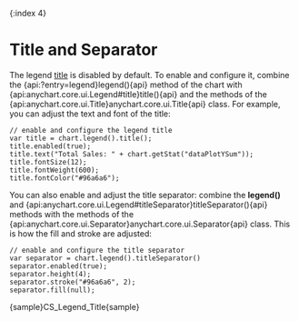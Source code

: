 {:index 4}
# Title and Separator

The legend [title](../Title) is disabled by default. To enable and configure it, combine the {api:?entry=legend}legend(){api} method of the chart with {api:anychart.core.ui.Legend#title}title(){api} and the methods of the {api:anychart.core.ui.Title}anychart.core.ui.Title{api} class. For example, you can adjust the text and font of the title:

```
// enable and configure the legend title
var title = chart.legend().title();
title.enabled(true);
title.text("Total Sales: " + chart.getStat("dataPlotYSum"));
title.fontSize(12);
title.fontWeight(600);
title.fontColor("#96a6a6");
```

You can also enable and adjust the title separator: combine the **legend()** and {api:anychart.core.ui.Legend#titleSeparator}titleSeparator(){api} methods with the methods of the {api:anychart.core.ui.Separator}anychart.core.ui.Separator{api} class. This is how the fill and stroke are adjusted:

```
// enable and configure the title separator
var separator = chart.legend().titleSeparator()
separator.enabled(true);
separator.height(4);
separator.stroke("#96a6a6", 2);
separator.fill(null);
```

{sample}CS\_Legend\_Title{sample}